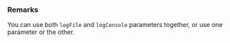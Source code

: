 ### Remarks

You can use both `logFile` and `logConsole` parameters together, or use one parameter or the other.
